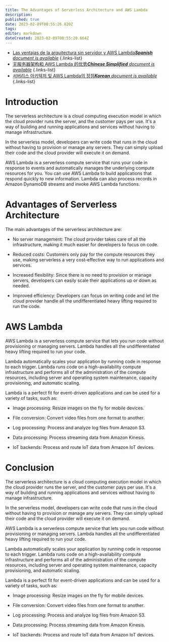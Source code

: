 ```yaml
---
title: The Advantages of Serverless Architecture and AWS Lambda
description: 
published: true
date: 2023-02-09T00:55:26.820Z
tags: 
editor: markdown
dateCreated: 2023-02-09T00:55:20.664Z
---
```


- [Las ventajas de la arquitectura sin servidor y AWS Lambda***Spanish** document is available*](/es/Knowledge-base/Common/the-advantages-of-serverless-architecture-and-aws-lambda)
{.links-list}
- [无服务器架构和 AWS Lambda 的优势***Chinese Simplified** document is available*](/zh/Knowledge-base/Common/the-advantages-of-serverless-architecture-and-aws-lambda)
{.links-list}
- [서버리스 아키텍처 및 AWS Lambda의 장점***Korean** document is available*](/ko/Knowledge-base/Common/the-advantages-of-serverless-architecture-and-aws-lambda)
{.links-list}

      
# Introduction

The serverless architecture is a cloud computing execution model in which the cloud provider runs the server, and the customer pays per use. It's a way of building and running applications and services without having to manage infrastructure. 

In the serverless model, developers can write code that runs in the cloud without having to provision or manage any servers. They can simply upload their code and the cloud provider will execute it on demand. 

AWS Lambda is a serverless compute service that runs your code in response to events and automatically manages the underlying compute resources for you. You can use AWS Lambda to build applications that respond quickly to new information. Lambda can also process records in Amazon DynamoDB streams and invoke AWS Lambda functions.

# Advantages of Serverless Architecture

The main advantages of the serverless architecture are:

- No server management: The cloud provider takes care of all the infrastructure, making it much easier for developers to focus on code.

- Reduced costs: Customers only pay for the compute resources they use, making serverless a very cost-effective way to run applications and services.

- Increased flexibility: Since there is no need to provision or manage servers, developers can easily scale their applications up or down as needed.

- Improved efficiency: Developers can focus on writing code and let the cloud provider handle all the undifferentiated heavy lifting required to run the code.

# AWS Lambda

AWS Lambda is a serverless compute service that lets you run code without provisioning or managing servers. Lambda handles all the undifferentiated heavy lifting required to run your code.

Lambda automatically scales your application by running code in response to each trigger. Lambda runs code on a high-availability compute infrastructure and performs all of the administration of the compute resources, including server and operating system maintenance, capacity provisioning, and automatic scaling.

Lambda is a perfect fit for event-driven applications and can be used for a variety of tasks, such as:

- Image processing: Resize images on the fly for mobile devices.

- File conversion: Convert video files from one format to another.

- Log processing: Process and analyze log files from Amazon S3.

- Data processing: Process streaming data from Amazon Kinesis.

- IoT backends: Process and route IoT data from Amazon IoT devices.

# Conclusion

The serverless architecture is a cloud computing execution model in which the cloud provider runs the server, and the customer pays per use. It's a way of building and running applications and services without having to manage infrastructure. 

In the serverless model, developers can write code that runs in the cloud without having to provision or manage any servers. They can simply upload their code and the cloud provider will execute it on demand. 

AWS Lambda is a serverless compute service that lets you run code without provisioning or managing servers. Lambda handles all the undifferentiated heavy lifting required to run your code.

Lambda automatically scales your application by running code in response to each trigger. Lambda runs code on a high-availability compute infrastructure and performs all of the administration of the compute resources, including server and operating system maintenance, capacity provisioning, and automatic scaling.

Lambda is a perfect fit for event-driven applications and can be used for a variety of tasks, such as:

- Image processing: Resize images on the fly for mobile devices.

- File conversion: Convert video files from one format to another.

- Log processing: Process and analyze log files from Amazon S3.

- Data processing: Process streaming data from Amazon Kinesis.

- IoT backends: Process and route IoT data from Amazon IoT devices.